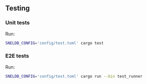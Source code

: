 ## Testing

### Unit tests

Run:

```bash
SNELDB_CONFIG='config/test.toml' cargo test
```

### E2E tests

Run:

```bash
SNELDB_CONFIG='config/test.toml' cargo run --bin test_runner
```

